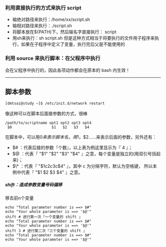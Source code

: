 ### 利用直接执行的方式来执行 script

* 输绝对路径来执行：/home/xx/script.sh
* 输相对路径来执行：./script.sh
* 将脚本放在${PATH}下，然后输名字直接执行： script
* 用sh来执行：sh script.sh
  但是这种方式相当于将要执行的文件用子程序来执行，如果在子程序中定义了变量，执行完后父是不能使用的

### 利用 source 来执行脚本：在父程序中执行

会在父程序中执行的，因此各项动作都会在原本的 bash 内生效！

---

## 脚本参数

```bash
[dmtsai@study ~]$ /etc/init.d/network restart
```

像这种可以在脚本后面接参数的方式，很棒

```
/path/to/scriptname opt1 opt2 opt3 opt4
 $0                  $1   $2   $3   $4
```

在脚本中，可以用$0来表示脚本名，用$1，$2……来表示后面的参数，另外还有：

* $\# ：代表后接的参数『个数』，以上表为例这里显示为『 4 』；
* $@ ：代表『 "$1" "$2" "$3" "$4" 』之意，每个变量是独立的\(用双引号括起来\)；
* $\* ：代表『 "$1c$2c$3c$4" 』，其中 c 为分隔字符，默认为空格键， 所以本例中代表『 "$1 $2 $3 $4" 』之意。

#####  shift：造成参数变量号码偏移

移去前n个变量

```
echo "Total parameter number is ==> $#"
echo "Your whole parameter is ==> '$@'"
shift # 进行第一次『一个变量的 shift 』
echo "Total parameter number is ==> $#"
echo "Your whole parameter is ==> '$@'"
shift 3 # 进行第二次『三个变量的 shift 』
echo "Total parameter number is ==> $#"
echo "Your whole parameter is ==> '$@'"
```




